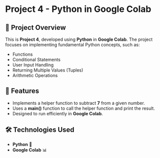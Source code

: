 # Project 4 - Python in Google Colab

## 📖 Project Overview
This is **Project 4**, developed using **Python** in **Google Colab**. The project focuses on implementing fundamental Python concepts, such as:
- Functions
- Conditional Statements
- User Input Handling
- Returning Multiple Values (Tuples)
- Arithmetic Operations

## 🚀 Features
- Implements a helper function to subtract **7** from a given number.
- Uses a **main()** function to call the helper function and print the result.
- Designed to run efficiently in **Google Colab**.

## 🛠 Technologies Used
- **Python** 🐍
- **Google Colab** 📊

